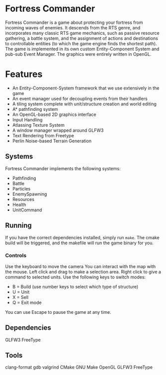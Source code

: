 # Fortress Commander
Fortress Commander is a game about protecting your fortress from incoming waves of enemies. It descends from the RTS genre, and incorporates many classic RTS game mechanics, such as passive resource gathering, a battle system, and the assignment of actions and destinations to controllable entities (to which the game engine finds the shortest path). The game is implemented in its own custom Entity-Component System and pub-sub Event Manager. The graphics were entirely written in OpenGL.

# Features
- An Entity-Component-System framework that we use extensively in the game
- An event manager used for decoupling events from their handlers
- A tiling system complete with unit/structure creation and world editing
- A\* pathfinding system
- An OpenGL-based 2D graphics interface
- Input Handling
- Atlassing Texture System
- A window manager wrapped around GLFW3
- Text Rendering from Freetype
- Perlin Noise-based Terrain Generation

## Systems
Fortress Commander implements the following systems:
- Pathfinding
- Battle
- Particles
- EnemySpawning
- Resources
- Health
- UnitCommand

## Running
If you have the correct dependencies installed, simply run `make`. The cmake build will be triggered, and the makefile will run the game binary for you.

### Controls
Use the keyboard to move the camera
You can interact with the map with the mouse. Left click and drag to make a selection area. Right click to give a command to selected units. Use the following keys to switch modes:
- B = Build (use number keys to select which type of structure)
- U = Unit
- X = Sell
- Q = Exit mode

You can use Escape to pause the game at any time.

## Dependencies
GLFW3
FreeType

## Tools
clang-format
gdb
valgrind
CMake
GNU Make
OpenGL
GLFW3
FreeType
